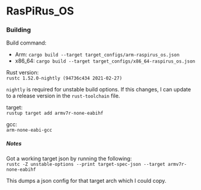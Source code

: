 # RasPiRus_OS

### Building

Build command:
 
*   Arm: `cargo build --target target_configs/arm-raspirus_os.json`
*   x86_64: `cargo build --target target_configs/x86_64-raspirus_os.json`


Rust version:  
`rustc 1.52.0-nightly (94736c434 2021-02-27)`

`nightly` is required for unstable build options. If this changes, I can update to a release version in the `rust-toolchain` file.

target:  
`rustup target add armv7r-none-eabihf`

gcc:  
`arm-none-eabi-gcc`


##### Notes

Got a working target json by running the following:  
`rustc -Z unstable-options --print target-spec-json --target armv7r-none-eabihf`

This dumps a json config for that target arch which I could copy.